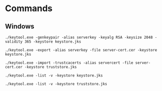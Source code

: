 # Commands

## Windows

```
./keytool.exe -genkeypair -alias serverkey -keyalg RSA -keysize 2048 -validity 365 -keystore keystore.jks
```

```
./keytool.exe -export -alias serverkey -file server-cert.cer -keystore keystore.jks
```

```
./keytool.exe -import -trustcacerts -alias servercert -file server-cert.cer -keystore truststore.jks
```

```
./keytool.exe -list -v -keystore keystore.jks
```

```
./keytool.exe -list -v -keystore truststore.jks
```
